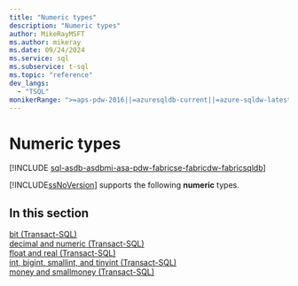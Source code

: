 ```yaml
---
title: "Numeric types"
description: "Numeric types"
author: MikeRayMSFT
ms.author: mikeray
ms.date: 09/24/2024
ms.service: sql
ms.subservice: t-sql
ms.topic: "reference"
dev_langs:
  - "TSQL"
monikerRange: ">=aps-pdw-2016||=azuresqldb-current||=azure-sqldw-latest||>=sql-server-2016||>=sql-server-linux-2017||=azuresqldb-mi-current||=fabric"
---
```

# Numeric types
[!INCLUDE [sql-asdb-asdbmi-asa-pdw-fabricse-fabricdw-fabricsqldb](../../includes/applies-to-version/sql-asdb-asdbmi-asa-pdw-fabricse-fabricdw-fabricsqldb.md)]

[!INCLUDE[ssNoVersion](../../includes/ssnoversion-md.md)] supports the following **numeric** types.
  
## In this section

[bit &#40;Transact-SQL&#41;](../../t-sql/data-types/bit-transact-sql.md)  
[decimal and numeric &#40;Transact-SQL&#41;](../../t-sql/data-types/decimal-and-numeric-transact-sql.md)  
[float and real &#40;Transact-SQL&#41;](../../t-sql/data-types/float-and-real-transact-sql.md)  
[int, bigint, smallint, and tinyint &#40;Transact-SQL&#41;](../../t-sql/data-types/int-bigint-smallint-and-tinyint-transact-sql.md)  
[money and smallmoney &#40;Transact-SQL&#41;](../../t-sql/data-types/money-and-smallmoney-transact-sql.md)

